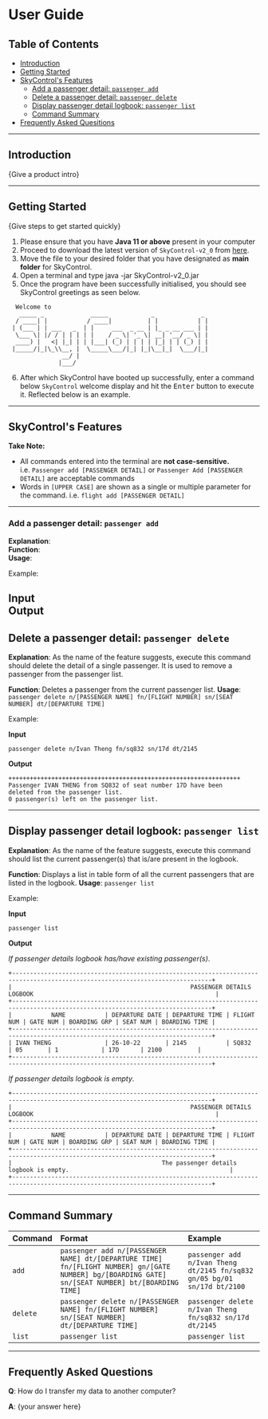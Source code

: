 # User Guide

## Table of Contents
* [Introduction](#Introduction)
* [Getting Started](#getting-started)
* [SkyControl's Features](#SkyControl's-Features)
  * [Add a passenger detail: `passenger add`](#Add-a-passenger-detail-passenger-add)
  * [Delete a passenger detail: `passenger delete`](#Delete-a-passenger-detail-passenger-delete)
  * [Display passenger detail logbook: `passenger list`](#Display-passenger-detail-logbook-passenger-list)
  * [Command Summary](#Command-Summary)
* [Frequently Asked Quesitions](#Frequently-Asked-Questions)

---

## Introduction

{Give a product intro}  

---

## Getting Started

{Give steps to get started quickly}

1. Please ensure that you have **Java 11 or above** present in your computer
2. Proceed to download the latest version of `SkyControl-v2_0` from
[here](https://github.com/AY2223S1-CS2113-T17-1/tp/releases).
3. Move the file to your desired folder that you have designated as **main folder** for SkyControl.
4. Open a terminal and type java -jar SkyControl-v2_0.jar
5. Once the program have been successfully initialised, you should see SkyControl greetings as seen below.

````
  Welcome to
   _____ _             _____            _             _
  / ____| |           / ____|          | |           | |
 | (___ | | ___   _  | |     ___  _ __ | |_ _ __ ___ | |
  \___ \| |/ / | | | | |    / _ \| '_ \| __| '__/ _ \| |
  ____) |   <| |_| | | |___| (_) | | | | |_| | | (_) | |
 |_____/|_|\_\\__, |  \_____\___/|_| |_|\__|_|  \___/|_|
               __/ |
              |___/
````
6. After which SkyControl have booted up successfully, enter a command below `SkyControl` welcome display
and hit the <kbd>Enter</kbd> button to execute it. Reflected below is an example.  

---

## SkyControl's Features 

**Take Note:**

+ All commands entered into the terminal are **not case-sensitive.**  
i.e. `Passenger add [PASSENGER DETAIL]` or `Passenger Add [PASSENGER DETAIL]` are acceptable commands
+ Words in `[UPPER CASE]` are shown as a single or multiple parameter for the command. 
i.e. `flight add [PASSENGER DETAIL]`  

---
### Add a passenger detail: `passenger add`
**Explanation**:  
**Function**:  
**Usage**:

Example:  

**Input**  
**Output**  
---

## Delete a passenger detail: `passenger delete`
**Explanation**: As the name of the feature suggests, execute this command should
delete the detail of a single passenger. It is used to remove a passenger from the passenger list.  


**Function**: Deletes a passenger from the current passenger list.
**Usage**: `passenger delete n/[PASSENGER NAME] fn/[FLIGHT NUMBER] sn/[SEAT NUMBER] dt/[DEPARTURE TIME]`

Example:

**Input**

`passenger delete n/Ivan Theng fn/sq832 sn/17d dt/2145`

**Output**
````
+++++++++++++++++++++++++++++++++++++++++++++++++++++++++++++++++
Passenger IVAN THENG from SQ832 of seat number 17D have been
deleted from the passenger list.
0 passenger(s) left on the passenger list.
````  
---

## Display passenger detail logbook: `passenger list`
**Explanation**: As the name of the feature suggests, execute this command should
list the current passenger(s) that is/are present in the logbook.


**Function**: Displays a list in table form of all the current passengers that are listed in the logbook.
**Usage**: `passenger list`

Example:  
  

**Input**  
  
`passenger list`  
  
**Output**  
  
_If passenger details logbook has/have existing passenger(s)_.
````
+------------------------------------------------------------------------------------------------------------------------------+
|                                                  PASSENGER DETAILS LOGBOOK                                                   |
+------------------------------------------------------------------------------------------------------------------------------+
|           NAME           | DEPARTURE DATE | DEPARTURE TIME | FLIGHT NUM | GATE NUM | BOARDING GRP | SEAT NUM | BOARDING TIME |
+------------------------------------------------------------------------------------------------------------------------------+
| IVAN THENG               | 26-10-22       | 2145           | SQ832      | 05       | 1            | 17D      | 2100          |
+------------------------------------------------------------------------------------------------------------------------------+
````

_If passenger details logbook is empty_.
````
+------------------------------------------------------------------------------------------------------------------------------+
|                                                  PASSENGER DETAILS LOGBOOK                                                   |
+------------------------------------------------------------------------------------------------------------------------------+
|           NAME           | DEPARTURE DATE | DEPARTURE TIME | FLIGHT NUM | GATE NUM | BOARDING GRP | SEAT NUM | BOARDING TIME |
+------------------------------------------------------------------------------------------------------------------------------+
|                                          The passenger details logbook is empty.                                             |
+------------------------------------------------------------------------------------------------------------------------------+
````

---

## Command Summary

| Command  | Format                                                                                                                                             | Example                                                                  |
|:---------|:---------------------------------------------------------------------------------------------------------------------------------------------------|:-------------------------------------------------------------------------|
| `add`    | `passenger add n/[PASSENGER NAME] dt/[DEPARTURE TIME] fn/[FLIGHT NUMBER] gn/[GATE NUMBER] bg/[BOARDING GATE] sn/[SEAT NUMBER] bt/[BOARDING TIME] ` | `passenger add n/Ivan Theng dt/2145 fn/sq832 gn/05 bg/01 sn/17d bt/2100` |
| `delete` | `passenger delete n/[PASSENGER NAME] fn/[FLIGHT NUMBER] sn/[SEAT NUMBER] dt/[DEPARTURE TIME]`                                                      | `passenger delete n/Ivan Theng fn/sq832 sn/17d dt/2145`                  |
| `list`   | `passenger list`                                                                                                                                   | `passenger list`                                                         |

---

## Frequently Asked Questions

**Q**: How do I transfer my data to another computer?

**A**: {your answer here}  